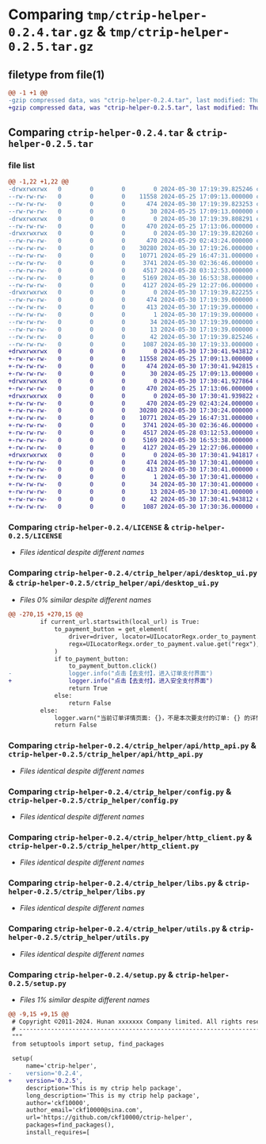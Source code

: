 # Comparing `tmp/ctrip-helper-0.2.4.tar.gz` & `tmp/ctrip-helper-0.2.5.tar.gz`

## filetype from file(1)

```diff
@@ -1 +1 @@
-gzip compressed data, was "ctrip-helper-0.2.4.tar", last modified: Thu May 30 17:19:39 2024, max compression
+gzip compressed data, was "ctrip-helper-0.2.5.tar", last modified: Thu May 30 17:30:41 2024, max compression
```

## Comparing `ctrip-helper-0.2.4.tar` & `ctrip-helper-0.2.5.tar`

### file list

```diff
@@ -1,22 +1,22 @@
-drwxrwxrwx   0        0        0        0 2024-05-30 17:19:39.825246 ctrip-helper-0.2.4/
--rw-rw-rw-   0        0        0    11558 2024-05-25 17:09:13.000000 ctrip-helper-0.2.4/LICENSE
--rw-rw-rw-   0        0        0      474 2024-05-30 17:19:39.823253 ctrip-helper-0.2.4/PKG-INFO
--rw-rw-rw-   0        0        0       30 2024-05-25 17:09:13.000000 ctrip-helper-0.2.4/README.md
-drwxrwxrwx   0        0        0        0 2024-05-30 17:19:39.808291 ctrip-helper-0.2.4/ctrip_helper/
--rw-rw-rw-   0        0        0      470 2024-05-25 17:13:06.000000 ctrip-helper-0.2.4/ctrip_helper/__init__.py
-drwxrwxrwx   0        0        0        0 2024-05-30 17:19:39.820260 ctrip-helper-0.2.4/ctrip_helper/api/
--rw-rw-rw-   0        0        0      470 2024-05-29 02:43:24.000000 ctrip-helper-0.2.4/ctrip_helper/api/__init__.py
--rw-rw-rw-   0        0        0    30280 2024-05-30 17:19:26.000000 ctrip-helper-0.2.4/ctrip_helper/api/desktop_ui.py
--rw-rw-rw-   0        0        0    10771 2024-05-29 16:47:31.000000 ctrip-helper-0.2.4/ctrip_helper/api/http_api.py
--rw-rw-rw-   0        0        0     3741 2024-05-30 02:36:46.000000 ctrip-helper-0.2.4/ctrip_helper/config.py
--rw-rw-rw-   0        0        0     4517 2024-05-28 03:12:53.000000 ctrip-helper-0.2.4/ctrip_helper/http_client.py
--rw-rw-rw-   0        0        0     5169 2024-05-30 16:53:38.000000 ctrip-helper-0.2.4/ctrip_helper/libs.py
--rw-rw-rw-   0        0        0     4127 2024-05-29 12:27:06.000000 ctrip-helper-0.2.4/ctrip_helper/utils.py
-drwxrwxrwx   0        0        0        0 2024-05-30 17:19:39.822255 ctrip-helper-0.2.4/ctrip_helper.egg-info/
--rw-rw-rw-   0        0        0      474 2024-05-30 17:19:39.000000 ctrip-helper-0.2.4/ctrip_helper.egg-info/PKG-INFO
--rw-rw-rw-   0        0        0      413 2024-05-30 17:19:39.000000 ctrip-helper-0.2.4/ctrip_helper.egg-info/SOURCES.txt
--rw-rw-rw-   0        0        0        1 2024-05-30 17:19:39.000000 ctrip-helper-0.2.4/ctrip_helper.egg-info/dependency_links.txt
--rw-rw-rw-   0        0        0       34 2024-05-30 17:19:39.000000 ctrip-helper-0.2.4/ctrip_helper.egg-info/requires.txt
--rw-rw-rw-   0        0        0       13 2024-05-30 17:19:39.000000 ctrip-helper-0.2.4/ctrip_helper.egg-info/top_level.txt
--rw-rw-rw-   0        0        0       42 2024-05-30 17:19:39.825246 ctrip-helper-0.2.4/setup.cfg
--rw-rw-rw-   0        0        0     1087 2024-05-30 17:19:33.000000 ctrip-helper-0.2.4/setup.py
+drwxrwxrwx   0        0        0        0 2024-05-30 17:30:41.943812 ctrip-helper-0.2.5/
+-rw-rw-rw-   0        0        0    11558 2024-05-25 17:09:13.000000 ctrip-helper-0.2.5/LICENSE
+-rw-rw-rw-   0        0        0      474 2024-05-30 17:30:41.942815 ctrip-helper-0.2.5/PKG-INFO
+-rw-rw-rw-   0        0        0       30 2024-05-25 17:09:13.000000 ctrip-helper-0.2.5/README.md
+drwxrwxrwx   0        0        0        0 2024-05-30 17:30:41.927864 ctrip-helper-0.2.5/ctrip_helper/
+-rw-rw-rw-   0        0        0      470 2024-05-25 17:13:06.000000 ctrip-helper-0.2.5/ctrip_helper/__init__.py
+drwxrwxrwx   0        0        0        0 2024-05-30 17:30:41.939822 ctrip-helper-0.2.5/ctrip_helper/api/
+-rw-rw-rw-   0        0        0      470 2024-05-29 02:43:24.000000 ctrip-helper-0.2.5/ctrip_helper/api/__init__.py
+-rw-rw-rw-   0        0        0    30280 2024-05-30 17:30:24.000000 ctrip-helper-0.2.5/ctrip_helper/api/desktop_ui.py
+-rw-rw-rw-   0        0        0    10771 2024-05-29 16:47:31.000000 ctrip-helper-0.2.5/ctrip_helper/api/http_api.py
+-rw-rw-rw-   0        0        0     3741 2024-05-30 02:36:46.000000 ctrip-helper-0.2.5/ctrip_helper/config.py
+-rw-rw-rw-   0        0        0     4517 2024-05-28 03:12:53.000000 ctrip-helper-0.2.5/ctrip_helper/http_client.py
+-rw-rw-rw-   0        0        0     5169 2024-05-30 16:53:38.000000 ctrip-helper-0.2.5/ctrip_helper/libs.py
+-rw-rw-rw-   0        0        0     4127 2024-05-29 12:27:06.000000 ctrip-helper-0.2.5/ctrip_helper/utils.py
+drwxrwxrwx   0        0        0        0 2024-05-30 17:30:41.941817 ctrip-helper-0.2.5/ctrip_helper.egg-info/
+-rw-rw-rw-   0        0        0      474 2024-05-30 17:30:41.000000 ctrip-helper-0.2.5/ctrip_helper.egg-info/PKG-INFO
+-rw-rw-rw-   0        0        0      413 2024-05-30 17:30:41.000000 ctrip-helper-0.2.5/ctrip_helper.egg-info/SOURCES.txt
+-rw-rw-rw-   0        0        0        1 2024-05-30 17:30:41.000000 ctrip-helper-0.2.5/ctrip_helper.egg-info/dependency_links.txt
+-rw-rw-rw-   0        0        0       34 2024-05-30 17:30:41.000000 ctrip-helper-0.2.5/ctrip_helper.egg-info/requires.txt
+-rw-rw-rw-   0        0        0       13 2024-05-30 17:30:41.000000 ctrip-helper-0.2.5/ctrip_helper.egg-info/top_level.txt
+-rw-rw-rw-   0        0        0       42 2024-05-30 17:30:41.943812 ctrip-helper-0.2.5/setup.cfg
+-rw-rw-rw-   0        0        0     1087 2024-05-30 17:30:36.000000 ctrip-helper-0.2.5/setup.py
```

### Comparing `ctrip-helper-0.2.4/LICENSE` & `ctrip-helper-0.2.5/LICENSE`

 * *Files identical despite different names*

### Comparing `ctrip-helper-0.2.4/ctrip_helper/api/desktop_ui.py` & `ctrip-helper-0.2.5/ctrip_helper/api/desktop_ui.py`

 * *Files 0% similar despite different names*

```diff
@@ -270,15 +270,15 @@
         if current_url.startswith(local_url) is True:
             to_payment_button = get_element(
                 driver=driver, locator=UILocatorRegx.order_to_payment.value.get("locator"),
                 regx=UILocatorRegx.order_to_payment.value.get("regx"), loop=loop, sleep=sleep, **kwargs
             )
             if to_payment_button:
                 to_payment_button.click()
-                logger.info("点击【去支付】，进入订单支付界面")
+                logger.info("点击【去支付】，进入安全支付界面")
                 return True
             else:
                 return False
         else:
             logger.warn("当前订单详情页面: {}，不是本次要支付的订单: {} 的详情页".format(current_url, order_id))
             return False
```

### Comparing `ctrip-helper-0.2.4/ctrip_helper/api/http_api.py` & `ctrip-helper-0.2.5/ctrip_helper/api/http_api.py`

 * *Files identical despite different names*

### Comparing `ctrip-helper-0.2.4/ctrip_helper/config.py` & `ctrip-helper-0.2.5/ctrip_helper/config.py`

 * *Files identical despite different names*

### Comparing `ctrip-helper-0.2.4/ctrip_helper/http_client.py` & `ctrip-helper-0.2.5/ctrip_helper/http_client.py`

 * *Files identical despite different names*

### Comparing `ctrip-helper-0.2.4/ctrip_helper/libs.py` & `ctrip-helper-0.2.5/ctrip_helper/libs.py`

 * *Files identical despite different names*

### Comparing `ctrip-helper-0.2.4/ctrip_helper/utils.py` & `ctrip-helper-0.2.5/ctrip_helper/utils.py`

 * *Files identical despite different names*

### Comparing `ctrip-helper-0.2.4/setup.py` & `ctrip-helper-0.2.5/setup.py`

 * *Files 1% similar despite different names*

```diff
@@ -9,15 +9,15 @@
 # Copyright ©2011-2024. Hunan xxxxxxx Company limited. All rights reserved.
 # ---------------------------------------------------------------------------------------------------------
 """
 from setuptools import setup, find_packages
 
 setup(
     name='ctrip-helper',
-    version='0.2.4',
+    version='0.2.5',
     description='This is my ctrip help package',
     long_description='This is my ctrip help package',
     author='ckf10000',
     author_email='ckf10000@sina.com',
     url='https://github.com/ckf10000/ctrip-helper',
     packages=find_packages(),
     install_requires=[
```

